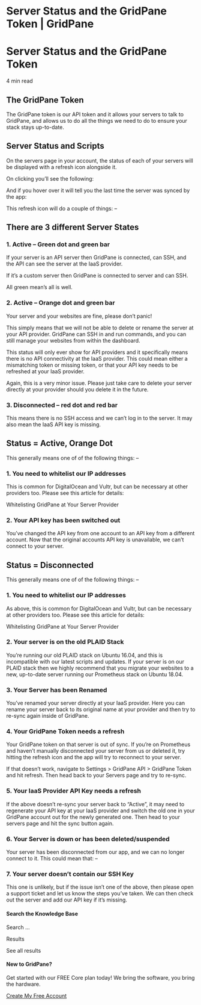 # Server Status and the GridPane Token | GridPane

# Server Status and the GridPane Token

 

4 min read 

## The GridPane Token

The GridPane token is our API token and it allows your servers to talk to GridPane, and allows us to do all the things we need to do to ensure your stack stays up-to-date.

## Server Status and Scripts

On the servers page in your account, the status of each of your servers will be displayed with a refresh icon alongside it.

On clicking you’ll see the following:

And if you hover over it will tell you the last time the server was synced by the app:

This refresh icon will do a couple of things: –

 

## There are 3 different Server States

### 1. Active – Green dot and green bar

If your server is an API server then GridPane is connected, can SSH, and the API can see the server at the IaaS provider.

If it’s a custom server then GridPane is connected to server and can SSH.

All green mean’s all is well.

### 2. Active – Orange dot and green bar

Your server and your websites are fine, please don’t panic!

This simply means that we will not be able to delete or rename the server at your API provider. GridPane can SSH in and run commands, and you can still manage your websites from within the dashboard.

This status will only ever show for API providers and it specifically means there is no API connectivity at the IaaS provider. This could mean either a mismatching token or missing token, or that your API key needs to be refreshed at your IaaS provider.

Again, this is a very minor issue. Please just take care to delete your server directly at your provider should you delete it in the future.

### 3. Disconnected – red dot and red bar

This means there is no SSH access and we can’t log in to the server. It may also mean the IaaS API key is missing.

 

## Status = Active, Orange Dot

This generally means one of of the following things: –

### 1. You need to whitelist our IP addresses

This is common for DigitalOcean and Vultr, but can be necessary at other providers too. Please see this article for details:

Whitelisting GridPane at Your Server Provider

### 2. Your API key has been switched out

You’ve changed the API key from one account to an API key from a different account. Now that the original accounts API key is unavailable, we can’t connect to your server.

 

## Status = Disconnected

This generally means one of of the following things: –

### 1. You need to whitelist our IP addresses

As above, this is common for DigitalOcean and Vultr, but can be necessary at other providers too. Please see this article for details:

Whitelisting GridPane at Your Server Provider

### 2. Your server is on the old PLAID Stack

You’re running our old PLAID stack on Ubuntu 16.04, and this is incompatible with our latest scripts and updates. If your server is on our PLAID stack then we highly recommend that you migrate your websites to a new, up-to-date server running our Prometheus stack on Ubuntu 18.04.

### 3. Your Server has been Renamed

You’ve renamed your server directly at your IaaS provider. Here you can rename your server back to its original name at your provider and then try to re-sync again inside of GridPane.

### 4. Your GridPane Token needs a refresh

Your GridPane token on that server is out of sync. If you’re on Prometheus and haven’t manually disconnected your server from us or deleted it, try hitting the refresh icon and the app will try to reconnect to your server.

If that doesn’t work, navigate to Settings > GridPane API > GridPane Token and hit refresh. Then head back to your Servers page and try to re-sync.

### 5. Your IaaS Provider API Key needs a refresh

If the above doesn’t re-sync your server back to “Active”, it may need to regenerate your API key at your IaaS provider and switch the old one in your GridPane account out for the newly generated one. Then head to your servers page and hit the sync button again.

### 6. Your Server is down or has been deleted/suspended

Your server has been disconnected from our app, and we can no longer connect to it. This could mean that: –

### 7. Your server doesn’t contain our SSH Key

This one is unlikely, but if the issue isn’t one of the above, then please open a support ticket and let us know the steps you’ve taken. We can then check out the server and add our API key if it’s missing.

 

 

#### Search the Knowledge Base

Search ...

 Results

See all results

#### New to GridPane?

Get started with our FREE Core plan today! We bring the software, you bring the hardware.

[Create My Free Account](https://gridpane.com/checkout/?plan=core)

